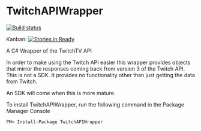 # TwitchAPIWrapper

[![Build status](https://ci.appveyor.com/api/projects/status/elw5l0s2mqo3tti7?svg=true)](https://ci.appveyor.com/project/andy-c-jones/twitchapiwrapper)

Kanban: [![Stories in Ready](https://badge.waffle.io/andy-c-jones/TwitchAPIWrapper.svg?label=ready&title=Ready)](http://waffle.io/andy-c-jones/TwitchAPIWrapper) 

A C# Wrapper of the TwitchTV API

In order to make using the Twitch API easier this wrapper provides objects that mirror the responses coming back from version 3 of the Twitch API.
This is not a SDK. It provides no functionality other than just getting the data from Twitch.

An SDK will come when this is more mature.

To install TwitchAPIWrapper, run the following command in the Package Manager Console

```PM> Install-Package TwitchAPIWrapper```


